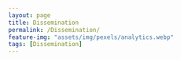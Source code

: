 ```yaml
---
layout: page
title: Dissemination
permalink: /Dissemination/
feature-img: "assets/img/pexels/analytics.webp"
tags: [Dissemination]
---
```

